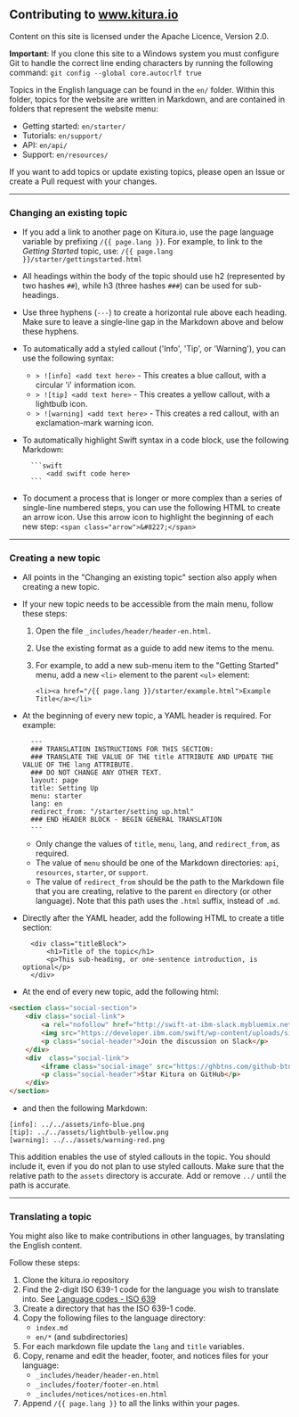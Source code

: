 ## Contributing to www.kitura.io

Content on this site is licensed under the Apache Licence, Version 2.0.

**Important**: If you clone this site to a Windows system you must configure Git to handle the correct line ending characters by running the following command:
`git config --global core.autocrlf true`

Topics in the English language can be found in the `en/` folder. Within this folder, topics for the website are written in Markdown, and are contained in folders that represent the website menu:

- Getting started: `en/starter/`
- Tutorials: `en/support/`
- API: `en/api/`
- Support: `en/resources/`

If you want to add topics or update existing topics, please open an Issue or create a Pull request with your changes.

---

### Changing an existing topic

- If you add a link to another page on Kitura.io, use the page language variable by prefixing `/{{ page.lang }}`. For example, to link to the *Getting Started* topic, use:
	`/{{ page.lang }}/starter/gettingstarted.html`

- All headings within the body of the topic should use h2 (represented by two hashes `##`), while h3 (three hashes `###`) can be used for sub-headings.
- Use three hyphens (`---`) to create a horizontal rule above each heading. Make sure to leave a single-line gap in the Markdown above and below these hyphens.
- To automatically add a styled callout ('Info', 'Tip', or 'Warning'), you can use the following syntax:
	- `> ![info] <add text here>` - This creates a blue callout, with a circular 'i' information icon.
	- `> ![tip] <add text here>` - This creates a yellow callout, with a lightbulb icon.
	- `> ![warning] <add text here>` - This creates a red callout, with an exclamation-mark warning icon.
- To automatically highlight Swift syntax in a code block, use the following Markdown:

        ```swift
            <add swift code here>
        ```

- To document a process that is longer or more complex than a series of single-line numbered steps, you can use the following HTML to create an arrow icon. Use this arrow icon to highlight the beginning of each new step:
    `<span class="arrow">&#8227;</span>`

---

### Creating a new topic

- All points in the "Changing an existing topic" section also apply when creating a new topic.
- If your new topic needs to be accessible from the main menu, follow these steps:
    1. Open the file `_includes/header/header-en.html`.
    2. Use the existing format as a guide to add new items to the menu.
    3. For example, to add a new sub-menu item to the "Getting Started" menu, add a new `<li>` element to the parent `<ul>` element:

        `<li><a href="/{{ page.lang }}/starter/example.html">Example Title</a></li>`
- At the beginning of every new topic, a YAML header is required. For example:

        ---
        ### TRANSLATION INSTRUCTIONS FOR THIS SECTION:
        ### TRANSLATE THE VALUE OF THE title ATTRIBUTE AND UPDATE THE VALUE OF THE lang ATTRIBUTE.
        ### DO NOT CHANGE ANY OTHER TEXT.
        layout: page
        title: Setting Up
        menu: starter
        lang: en
        redirect_from: "/starter/setting up.html"
        ### END HEADER BLOCK - BEGIN GENERAL TRANSLATION
        ---
  - Only change the values of `title`, `menu`, `lang`, and `redirect_from`, as required.
  - The value of `menu` should be one of the Markdown directories: `api`, `resources`, `starter`, or `support`.
  - The value of `redirect_from` should be the path to the Markdown file that you are creating, relative to the parent `en` directory (or other language). Note that this path uses the `.html` suffix, instead of `.md`.
- Directly after the YAML header, add the following HTML to create a title section:

        <div class="titleBlock">
            <h1>Title of the topic</h1>
            <p>This sub-heading, or one-sentence introduction, is optional</p>
        </div>
        
- At the end of every new topic, add the following html:
```html
<section class="social-section">
	<div class="social-link">
		<a rel="nofollow" href="http://swift-at-ibm-slack.mybluemix.net">
		<img src="https://developer.ibm.com/swift/wp-content/uploads/sites/69/2018/01/slack-150x150.png" alt="Slack Logo" width="60" height="60" class="social-image"/></a>
		<p class="social-header">Join the discussion on Slack</p>
	</div>
	<div  class="social-link">
		<iframe class="social-image" src="https://ghbtns.com/github-btn.html?user=IBM-Swift&amp;repo=Kitura&amp;type=star&amp;count=true&amp;size=large" frameborder="0" scrolling="0" width="150px" height="30px"></iframe>
		<p class="social-header">Star Kitura on GitHub</p>
	</div>
</section>
```
- and then the following Markdown: 
```
[info]: ../../assets/info-blue.png
[tip]: ../../assets/lightbulb-yellow.png
[warning]: ../../assets/warning-red.png
```
This addition enables the use of styled callouts in the topic. You should include it, even if you do not plan to use styled callouts.
Make sure that the relative path to the `assets` directory is accurate. Add or remove `../` until the path is accurate.

---

### Translating a topic

You might also like to make contributions in other languages, by translating the English content.

Follow these steps:

1. Clone the kitura.io repository
2. Find the 2-digit ISO 639-1 code for the language you wish to translate into. See [Language codes - ISO 639](http://www.iso.org/iso/language_codes)
3. Create a directory that has the ISO 639-1 code.
4. Copy the following files to the language directory:
	- `index.md`
	- `en/*` (and subdirectories)
5. For each markdown file update the `lang` and `title` variables.
6. Copy, rename and edit the header, footer, and notices files for your language:
	- `_includes/header/header-en.html`
	- `_includes/footer/footer-en.html`
	- `_includes/notices/notices-en.html`
7. Append `/{{ page.lang }}` to all the links within your pages.


